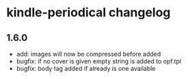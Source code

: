 # kindle-periodical changelog

## 1.6.0
* add: images will now be compressed before added
* bugfix: if no cover is given empty string is added to opf.tpl
* bugfix: body tag added if already is one available
